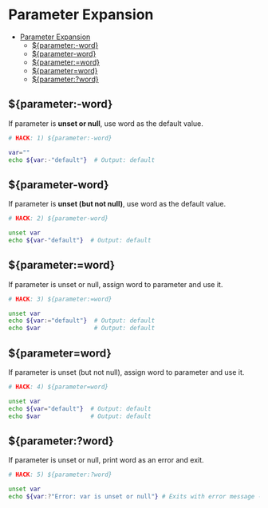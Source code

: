 # Parameter Expansion

- [Parameter Expansion](#parameter-expansion)
  - [${parameter:-word}](#parameter-word)
  - [${parameter-word}](#parameter-word-1)
  - [${parameter:=word}](#parameterword)
  - [${parameter=word}](#parameterword-1)
  - [${parameter:?word}](#parameterword-2)

## ${parameter:-word}

If parameter is **unset or null**, use word as the default value.

```bash
# HACK: 1) ${parameter:-word}

var=""
echo ${var:-"default"}  # Output: default
```

## ${parameter-word}

If parameter is **unset (but not null)**, use word as the default value.

```bash
# HACK: 2) ${parameter-word}

unset var
echo ${var-"default"}  # Output: default
```

## ${parameter:=word}

If parameter is unset or null, assign word to parameter and use it.

```bash
# HACK: 3) ${parameter:=word}

unset var
echo ${var:="default"}  # Output: default
echo $var               # Output: default
```

## ${parameter=word}

If parameter is unset (but not null), assign word to parameter and use it.

```bash
# HACK: 4) ${parameter=word}

unset var
echo ${var="default"}  # Output: default
echo $var              # Output: default
```

## ${parameter:?word}

If parameter is unset or null, print word as an error and exit.

```bash
# HACK: 5) ${parameter:?word}

unset var
echo ${var:?"Error: var is unset or null"} # Exits with error message - echo $?
```
